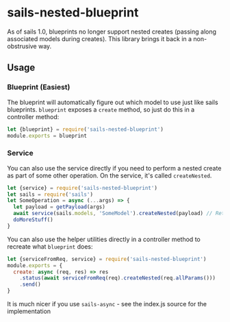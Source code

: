 # sails-nested-blueprint
As of sails 1.0, blueprints no longer support nested creates (passing along associated models during creates).
This library brings it back in a non-obstrusive way.

## Usage

### Blueprint (Easiest)
The blueprint will automatically figure out which model to use just like sails blueprints.
`blueprint` exposes a `create` method, so just do this in a controller method:

```js
let {blueprint} = require('sails-nested-blueprint')
module.exports = blueprint

```

### Service
You can also use the service directly if you need to perform a nested create as part of some other operation.
On the service, it's called `createNested`.

```js
let {service} = require('sails-nested-blueprint')
let sails = require('sails')
let SomeOperation = async (...args) => {
  let payload = getPayload(args)
  await service(sails.models, 'SomeModel').createNested(payload) // Returns 201 if successful
  doMoreStuff()
}
```

You can also use the helper utilities directly in a controller method to recreate what `blueprint` does:

```js
let {serviceFromReq, service} = require('sails-nested-blueprint')
module.exports = {
  create: async (req, res) => res
    .status(await serviceFromReq(req).createNested(req.allParams()))
    .send()
}
```

It is much nicer if you use `sails-async` - see the index.js source for the implementation
